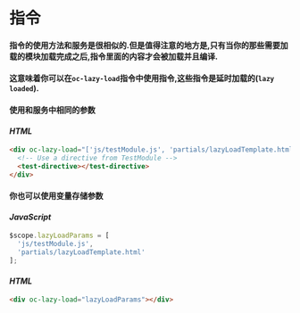 # 指令

#### 指令的使用方法和服务是很相似的.但是值得注意的地方是,只有当你的那些需要加载的模块加载完成之后,指令里面的内容才会被加载并且编译.
#### 这意味着你可以在`oc-lazy-load`指令中使用指令,这些指令是延时加载的(`lazy loaded`).
#### 使用和服务中相同的参数

#### *HTML*
```html
<div oc-lazy-load="['js/testModule.js', 'partials/lazyLoadTemplate.html']">
  <!-- Use a directive from TestModule -->
  <test-directive></test-directive>
</div>
```
#### 你也可以使用变量存储参数
####  *JavaScript*
```javascript
$scope.lazyLoadParams = [
  'js/testModule.js',
  'partials/lazyLoadTemplate.html'
];
```
#### *HTML*
```html
<div oc-lazy-load="lazyLoadParams"></div>
```
